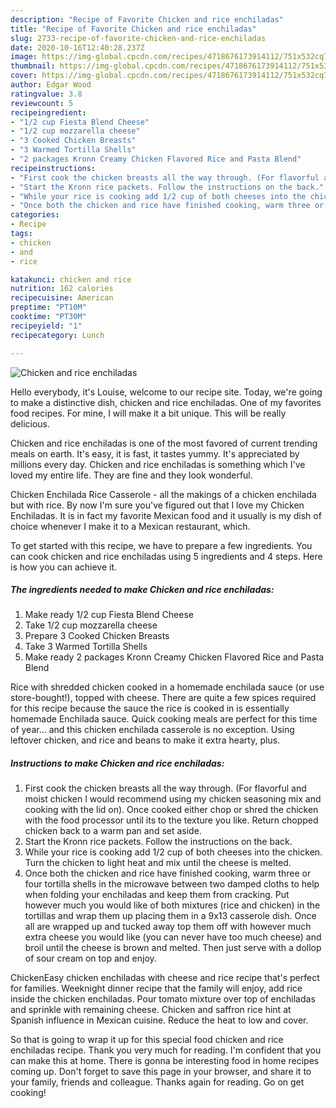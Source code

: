 ```yaml
---
description: "Recipe of Favorite Chicken and rice enchiladas"
title: "Recipe of Favorite Chicken and rice enchiladas"
slug: 2733-recipe-of-favorite-chicken-and-rice-enchiladas
date: 2020-10-16T12:40:28.237Z
image: https://img-global.cpcdn.com/recipes/4718676173914112/751x532cq70/chicken-and-rice-enchiladas-recipe-main-photo.jpg
thumbnail: https://img-global.cpcdn.com/recipes/4718676173914112/751x532cq70/chicken-and-rice-enchiladas-recipe-main-photo.jpg
cover: https://img-global.cpcdn.com/recipes/4718676173914112/751x532cq70/chicken-and-rice-enchiladas-recipe-main-photo.jpg
author: Edgar Wood
ratingvalue: 3.8
reviewcount: 5
recipeingredient:
- "1/2 cup Fiesta Blend Cheese"
- "1/2 cup mozzarella cheese"
- "3 Cooked Chicken Breasts"
- "3 Warmed Tortilla Shells"
- "2 packages Kronn Creamy Chicken Flavored Rice and Pasta Blend"
recipeinstructions:
- "First cook the chicken breasts all the way through. (For flavorful and moist chicken I would recommend using my chicken seasoning mix and cooking with the lid on). Once cooked either chop or shred the chicken with the food processor until its to the texture you like. Return chopped chicken back to a warm pan and set aside."
- "Start the Kronn rice packets. Follow the instructions on the back."
- "While your rice is cooking add 1/2 cup of both cheeses into the chicken. Turn the chicken to light heat and mix until the cheese is melted."
- "Once both the chicken and rice have finished cooking, warm three or four tortilla shells in the microwave between two damped cloths to help when folding your enchiladas and keep them from cracking. Put however much you would like of both mixtures (rice and chicken) in the tortillas and wrap them up placing them in a 9x13 casserole dish. Once all are wrapped up and tucked away top them off with however much extra cheese you would like (you can never have too much cheese) and broil until the cheese is brown and melted. Then just serve with a dollop of sour cream on top and enjoy."
categories:
- Recipe
tags:
- chicken
- and
- rice

katakunci: chicken and rice 
nutrition: 162 calories
recipecuisine: American
preptime: "PT10M"
cooktime: "PT30M"
recipeyield: "1"
recipecategory: Lunch

---
```



![Chicken and rice enchiladas](https://img-global.cpcdn.com/recipes/4718676173914112/751x532cq70/chicken-and-rice-enchiladas-recipe-main-photo.jpg)

Hello everybody, it's Louise, welcome to our recipe site. Today, we're going to make a distinctive dish, chicken and rice enchiladas. One of my favorites food recipes. For mine, I will make it a bit unique. This will be really delicious.

Chicken and rice enchiladas is one of the most favored of current trending meals on earth. It's easy, it is fast, it tastes yummy. It's appreciated by millions every day. Chicken and rice enchiladas is something which I've loved my entire life. They are fine and they look wonderful.

Chicken Enchilada Rice Casserole - all the makings of a chicken enchilada but with rice. By now I&#39;m sure you&#39;ve figured out that I love my Chicken Enchiladas. It is in fact my favorite Mexican food and it usually is my dish of choice whenever I make it to a Mexican restaurant, which.


To get started with this recipe, we have to prepare a few ingredients. You can cook chicken and rice enchiladas using 5 ingredients and 4 steps. Here is how you can achieve it.

<!--inarticleads1-->

##### The ingredients needed to make Chicken and rice enchiladas:

1. Make ready 1/2 cup Fiesta Blend Cheese
1. Take 1/2 cup mozzarella cheese
1. Prepare 3 Cooked Chicken Breasts
1. Take 3 Warmed Tortilla Shells
1. Make ready 2 packages Kronn Creamy Chicken Flavored Rice and Pasta Blend


Rice with shredded chicken cooked in a homemade enchilada sauce (or use store-bought!), topped with cheese. There are quite a few spices required for this recipe because the sauce the rice is cooked in is essentially homemade Enchilada sauce. Quick cooking meals are perfect for this time of year… and this chicken enchilada casserole is no exception. Using leftover chicken, and rice and beans to make it extra hearty, plus. 

<!--inarticleads2-->

##### Instructions to make Chicken and rice enchiladas:

1. First cook the chicken breasts all the way through. (For flavorful and moist chicken I would recommend using my chicken seasoning mix and cooking with the lid on). Once cooked either chop or shred the chicken with the food processor until its to the texture you like. Return chopped chicken back to a warm pan and set aside.
1. Start the Kronn rice packets. Follow the instructions on the back.
1. While your rice is cooking add 1/2 cup of both cheeses into the chicken. Turn the chicken to light heat and mix until the cheese is melted.
1. Once both the chicken and rice have finished cooking, warm three or four tortilla shells in the microwave between two damped cloths to help when folding your enchiladas and keep them from cracking. Put however much you would like of both mixtures (rice and chicken) in the tortillas and wrap them up placing them in a 9x13 casserole dish. Once all are wrapped up and tucked away top them off with however much extra cheese you would like (you can never have too much cheese) and broil until the cheese is brown and melted. Then just serve with a dollop of sour cream on top and enjoy.


ChickenEasy chicken enchiladas with cheese and rice recipe that&#39;s perfect for families. Weeknight dinner recipe that the family will enjoy, add rice inside the chicken enchiladas. Pour tomato mixture over top of enchiladas and sprinkle with remaining cheese. Chicken and saffron rice hint at Spanish influence in Mexican cuisine. Reduce the heat to low and cover. 

So that is going to wrap it up for this special food chicken and rice enchiladas recipe. Thank you very much for reading. I'm confident that you can make this at home. There is gonna be interesting food in home recipes coming up. Don't forget to save this page in your browser, and share it to your family, friends and colleague. Thanks again for reading. Go on get cooking!
